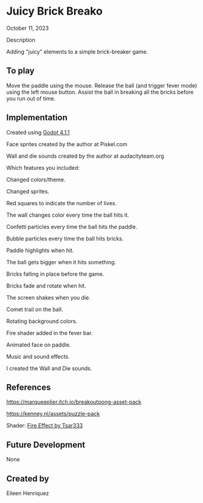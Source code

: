 # Juicy Brick Breako

October 11, 2023

Description

Adding "juicy" elements to a simple brick-breaker game.

## To play

Move the paddle using the mouse. Release the ball (and trigger fever mode) using the left mouse button. Assist the ball in breaking all the bricks before you run out of time.

## Implementation

Created using [Godot 4.1.1](https://godotengine.org/download)

Face sprites created by the author at Piskel.com

Wall and die sounds created by the author at audacityteam.org


Which features you included:

Changed colors/theme.

Changed sprites.

Red squares to indicate the number of lives. 

The wall changes color every time the ball hits it.

Confetti particles every time the ball hits the paddle.

Bubble particles every time the ball hits bricks.

Paddle highlights when hit.

The ball gets bigger when it hits something.

Bricks falling in place before the game.

Bricks fade and rotate when hit.

The screen shakes when you die.

Comet trail on the ball.

Rotating background colors.

Fire shader added in the fever bar.

Animated face on paddle.

Music and sound effects.

I created the Wall and Die sounds. 



## References

https://marqueeplier.itch.io/breakoutpong-asset-pack

https://kenney.nl/assets/puzzle-pack

Shader: [Fire Effect by Tsar333](https://godotshaders.com/shader/fire-effect/)

## Future Development
None

## Created by
Eileen Henriquez
